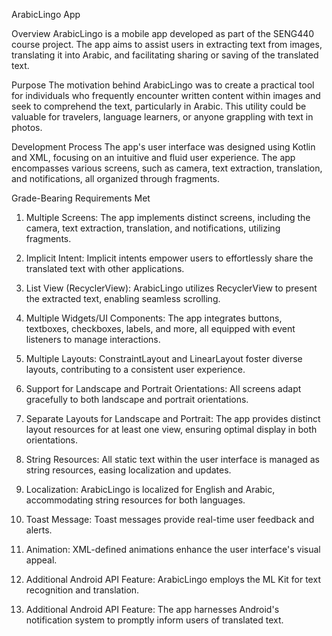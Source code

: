 ArabicLingo App

Overview
ArabicLingo is a mobile app developed as part of the SENG440 course project. The app aims to assist users in extracting text from images, translating it into Arabic, and facilitating sharing or saving of the translated text.

Purpose
The motivation behind ArabicLingo was to create a practical tool for individuals who frequently encounter written content within images and seek to comprehend the text, particularly in Arabic. This utility could be valuable for travelers, language learners, or anyone grappling with text in photos.


Development Process
The app's user interface was designed using Kotlin and XML, focusing on an intuitive and fluid user experience. The app encompasses various screens, such as camera, text extraction, translation, and notifications, all organized through fragments.

Grade-Bearing Requirements Met
1. Multiple Screens: The app implements distinct screens, including the camera, text extraction, translation, and notifications, utilizing fragments.

2. Implicit Intent: Implicit intents empower users to effortlessly share the translated text with other applications.

3. List View (RecyclerView): ArabicLingo utilizes RecyclerView to present the extracted text, enabling seamless scrolling.

4. Multiple Widgets/UI Components: The app integrates buttons, textboxes, checkboxes, labels, and more, all equipped with event listeners to manage interactions.

5. Multiple Layouts: ConstraintLayout and LinearLayout foster diverse layouts, contributing to a consistent user experience.

6. Support for Landscape and Portrait Orientations: All screens adapt gracefully to both landscape and portrait orientations.

7. Separate Layouts for Landscape and Portrait: The app provides distinct layout resources for at least one view, ensuring optimal display in both orientations.

8. String Resources: All static text within the user interface is managed as string resources, easing localization and updates.

9. Localization: ArabicLingo is localized for English and Arabic, accommodating string resources for both languages.

10. Toast Message: Toast messages provide real-time user feedback and alerts.

11. Animation: XML-defined animations enhance the user interface's visual appeal.

12. Additional Android API Feature: ArabicLingo employs the ML Kit for text recognition and translation.

13. Additional Android API Feature: The app harnesses Android's notification system to promptly inform users of translated text.
